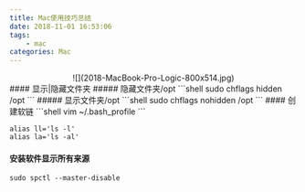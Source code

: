 ```yaml
---
title: Mac使用技巧总结
date: 2018-11-01 16:53:06
tags:
    - mac
categories: Mac
---
```

<center>![](2018-MacBook-Pro-Logic-800x514.jpg)</center>
#### 显示|隐藏文件夹
##### 隐藏文件夹/opt
```shell
sudo chflags hidden /opt
```
##### 显示文件夹/opt
```shell
sudo chflags nohidden /opt
```
#### 创建软链
```shell
vim ~/.bash_profile
```

```shell
alias ll='ls -l'
alias la='ls -al'
```
#### 安装软件显示所有来源
```shell
sudo spctl --master-disable

```
